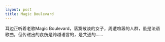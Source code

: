 ```yaml
---
layout: post
title: Magic Boulevard
---
```




耳边正听着老歌Magic Boulevard，落寞散淡的女子，周遭喧嚣的人群，虽是法语歌曲，但传递出的哀伤是跨越语言的，是共通的……
